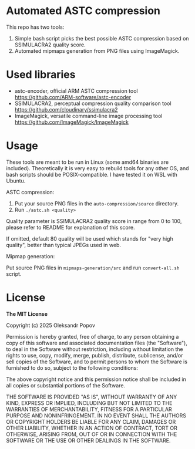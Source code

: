 # Automated ASTC compression

This repo has two tools:
1. Simple bash script picks the best possible ASTC compression based on SSIMULACRA2 quality score.
2. Automated mipmaps generation from PNG files using ImageMagick.

# Used libraries

- astc-encoder, official ARM ASTC compression tool https://github.com/ARM-software/astc-encoder
- SSIMULACRA2, perceptual compression quality comparison tool https://github.com/cloudinary/ssimulacra2
- ImageMagick, versatile command-line image processing tool https://github.com/ImageMagick/ImageMagick

# Usage

These tools are meant to be run in Linux (some amd64 binaries are included). Theoretically it is very easy to rebuild tools for any other OS, and bash scripts should be POSIX-compatible.
I have tested it on WSL with Ubuntu.

ASTC compression:

1. Put your source PNG files in the `auto-compression/source` directory.
2. Run `./astc.sh <quality>`

Quality parameter is SSIMULACRA2 quality score in range from 0 to 100, please refer to README for explanation of this score.

If omitted, default 80 quality will be used which stands for "very high quality", better than typical JPEGs used in web.

Mipmap generation:

Put source PNG files in `mipmaps-generation/src` and run `convert-all.sh` script.

# License

**The MIT License**

Copyright (c) 2025 Oleksandr Popov

Permission is hereby granted, free of charge, to any person obtaining a copy of this software and associated documentation files (the "Software"), to deal in the Software without restriction, including without limitation the rights to use, copy, modify, merge, publish, distribute, sublicense, and/or sell copies of the Software, and to permit persons to whom the Software is furnished to do so, subject to the following conditions:

The above copyright notice and this permission notice shall be included in all copies or substantial portions of the Software.

THE SOFTWARE IS PROVIDED "AS IS", WITHOUT WARRANTY OF ANY KIND, EXPRESS OR IMPLIED, INCLUDING BUT NOT LIMITED TO THE WARRANTIES OF MERCHANTABILITY, FITNESS FOR A PARTICULAR PURPOSE AND NONINFRINGEMENT. IN NO EVENT SHALL THE AUTHORS OR COPYRIGHT HOLDERS BE LIABLE FOR ANY CLAIM, DAMAGES OR OTHER LIABILITY, WHETHER IN AN ACTION OF CONTRACT, TORT OR OTHERWISE, ARISING FROM, OUT OF OR IN CONNECTION WITH THE SOFTWARE OR THE USE OR OTHER DEALINGS IN THE SOFTWARE.
